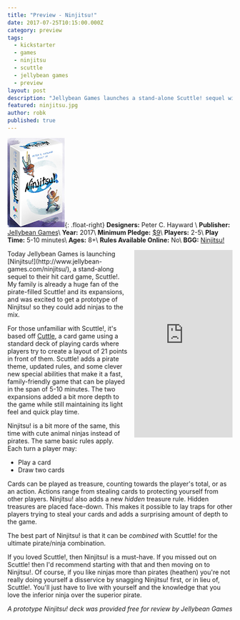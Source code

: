 ```yaml
---
title: "Preview - Ninjitsu!"
date: 2017-07-25T10:15:00.000Z
category: preview
tags:
  - kickstarter
  - games
  - ninjitsu
  - scuttle
  - jellybean games
  - preview
layout: post
description: "Jellybean Games launches a stand-alone Scuttle! sequel with cute animal ninjas in Ninjitsu!"
featured: ninjitsu.jpg
author: robk
published: true
---
```


![Ninjitsu!](/images/ninjitsu/cover.jpg){: .float-right}
**Designers:**  Peter C. Hayward \\
**Publisher:** [Jellybean Games](http://www.jellybean-games.com/ninjitsu/)\\
**Year:** 2017\\
**Minimum Pledge:** [$9](https://www.kickstarter.com/projects/peterchayward/ninjitsu-the-ninja-card-game-for-all-ages)\\
**Players:** 2-5\\
**Play Time:** 5-10 minutes\\
**Ages:** 8+\\
**Rules Available Online:** No\\
**BGG:** [Ninjitsu!](https://boardgamegeek.com/boardgame/230064/ninjitsu)

<iframe style="float:right;margin-left:10px;" src="https://www.kickstarter.com/projects/peterchayward/ninjitsu-the-ninja-card-game-for-all-ages/widget/card.html?v=2" width="220" height="420" frameborder="0" scrolling="no"></iframe>Today Jellybean Games is launching [Ninjitsu!](http://www.jellybean-games.com/ninjitsu/), a stand-along sequel to their hit card game, Scuttle!. My family is already a huge fan of the pirate-filled Scuttle! and its expansions, and was excited to get a prototype of Ninjitsu! so they could add ninjas to the mix.

For those unfamiliar with Scuttle!, it's based off [Cuttle](https://www.pagat.com/combat/cuttle.html), a card game using a standard deck of playing cards where players try to create a layout of 21 points in front of them. Scuttle! adds a pirate theme, updated rules, and some clever new special abilities that make it a fast, family-friendly game that can be played in the span of 5-10 minutes. The two expansions added a bit more depth to the game while still maintaining its light feel and quick play time.

Ninjitsu! is a bit more of the same, this time with cute animal ninjas instead of pirates. The same basic rules apply. Each turn a player may:

* Play a card
* Draw two cards

Cards can be played as treasure, counting towards the player's total, or as an action. Actions range from stealing cards to protecting yourself from other players. Ninjitsu! also adds a new *hidden* treasure rule. Hidden treasures are placed face-down. This makes it possible to lay traps for other players trying to steal your cards and adds a surprising amount of depth to the game.

The best part of Ninjitsu! is that it can be *combined* with Scuttle! for the ultimate pirate/ninja combination.

If you loved Scuttle!, then Ninjitsu! is a must-have. If you missed out on Scuttle! then I'd recommend starting with that and then moving on to Ninjitsu!. Of course, if you like ninjas more than pirates (heathen) you're not really doing yourself a disservice by snagging Ninjitsu! first, or in lieu of, Scuttle!. You'll just have to live with yourself and the knowledge that you love the inferior ninja over the superior pirate.

*A prototype Ninjitsu! deck was provided free for review by Jellybean Games*